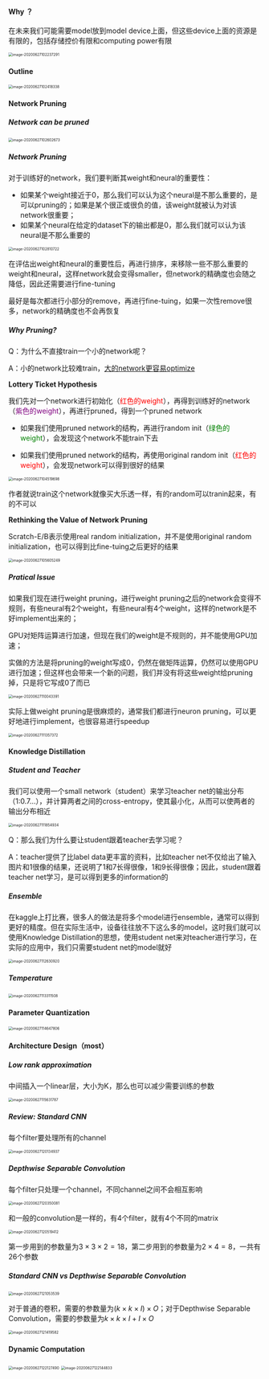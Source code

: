 #### Why ？

在未来我们可能需要model放到model device上面，但这些device上面的资源是有限的，包括存储控价有限和computing power有限

<img src="../image/image-20200627102237291.png" alt="image-20200627102237291" style="zoom:50%;" />

#### Outline

<img src="../image/image-20200627102418338.png" alt="image-20200627102418338" style="zoom:50%;" />

#### Network Pruning

##### Network can be pruned

<img src="../image/image-20200627102602673.png" alt="image-20200627102602673" style="zoom:50%;" />

##### Network Pruning

对于训练好的network，我们要判断其weight和neural的重要性：

+ 如果某个weight接近于0，那么我们可以认为这个neural是不那么重要的，是可以pruning的；如果是某个很正或很负的值，该weight就被认为对该network很重要；
+ 如果某个neural在给定的dataset下的输出都是0，那么我们就可以认为该neural是不那么重要的

<img src="../image/image-20200627102810722.png" alt="image-20200627102810722" style="zoom:50%;" />

在评估出weight和neural的重要性后，再进行排序，来移除一些不那么重要的weight和neural，这样network就会变得smaller，但network的精确度也会随之降低，因此还需要进行fine-tuning

最好是每次都进行小部分的remove，再进行fine-tuing，如果一次性remove很多，network的精确度也不会再恢复

##### Why Pruning?

Q：为什么不直接train一个小的network呢？

A：小的network比较难train，[大的network更容易optimize](https://www.youtube.com/watch?v=_VuWvQUMQVk)

**Lottery Ticket Hypothesis**

我们先对一个network进行初始化（<span style="color: red">红色的weight</span>），再得到训练好的network（<span style="color: purple">紫色的weight</span>），再进行pruned，得到一个pruned network

+ 如果我们使用pruned network的结构，再进行random init（<span style="color: green">绿色的weight</span>），会发现这个network不能train下去

+ 如果我们使用pruned network的结构，再使用original random init（<span style="color: red">红色的weight</span>），会发现network可以得到很好的结果

<img src="../image/image-20200627104519698.png" alt="image-20200627104519698" style="zoom:50%;" />

作者就说train这个network就像买大乐透一样，有的random可以tranin起来，有的不可以

**Rethinking the Value of Network Pruning**

Scratch-E/B表示使用real random initialization，并不是使用original random initialization，也可以得到比fine-tuing之后更好的结果

<img src="../image/image-20200627105605249.png" alt="image-20200627105605249" style="zoom:50%;" />

##### Pratical Issue

如果我们现在进行weight pruning，进行weight pruning之后的network会变得不规则，有些neural有2个weight，有些neural有4个weight，这样的network是不好implement出来的；

GPU对矩阵运算进行加速，但现在我们的weight是不规则的，并不能使用GPU加速；

实做的方法是将pruning的weight写成0，仍然在做矩阵运算，仍然可以使用GPU进行加速；但这样也会带来一个新的问题，我们并没有将这些weight给pruning掉，只是将它写成0了而已

<img src="../image/image-20200627110043391.png" alt="image-20200627110043391" style="zoom:50%;" />

实际上做weight pruning是很麻烦的，通常我们都进行neuron pruning，可以更好地进行implement，也很容易进行speedup

<img src="../image/image-20200627111357372.png" alt="image-20200627111357372" style="zoom:50%;" />

#### Knowledge Distillation

##### Student and Teacher

我们可以使用一个small network（student）来学习teacher net的输出分布（1:0.7...），并计算两者之间的cross-entropy，使其最小化，从而可以使两者的输出分布相近

<img src="../image/image-20200627111854934.png" alt="image-20200627111854934" style="zoom:50%;" />

Q：那么我们为什么要让student跟着teacher去学习呢？

A：teacher提供了比label data更丰富的资料，比如teacher net不仅给出了输入图片和1很像的结果，还说明了1和7长得很像，1和9长得很像；因此，student跟着teacher net学习，是可以得到更多的information的

##### Ensemble

在kaggle上打比赛，很多人的做法是将多个model进行ensemble，通常可以得到更好的精度。但在实际生活中，设备往往放不下这么多的model，这时我们就可以使用Knowledge Distillation的思想，使用student net来对teacher进行学习，在实际的应用中，我们只需要student net的model就好

<img src="../image/image-20200627112630920.png" alt="image-20200627112630920" style="zoom:50%;" />

##### Temperature



<img src="../image/image-20200627113311508.png" alt="image-20200627113311508" style="zoom:50%;" />

#### Parameter Quantization

<img src="../image/image-20200627114647806.png" alt="image-20200627114647806" style="zoom:50%;" />

#### Architecture Design（most）

##### Low rank approximation

中间插入一个linear层，大小为K，那么也可以减少需要训练的参数

<img src="../image/image-20200627115631787.png" alt="image-20200627115631787" style="zoom:50%;" />

##### **Review: Standard CNN**

每个filter要处理所有的channel

<img src="../image/image-20200627120134937.png" alt="image-20200627120134937" style="zoom:50%;" />

##### **Depthwise Separable Convolution**

每个filter只处理一个channel，不同channel之间不会相互影响

<img src="../image/image-20200627120350081.png" alt="image-20200627120350081" style="zoom:50%;" />

和一般的convolution是一样的，有4个filter，就有4个不同的matrix

<img src="../image/image-20200627120519412.png" alt="image-20200627120519412" style="zoom:50%;" />

第一步用到的参数量为$3\times3\times2=18$，第二步用到的参数量为$2\times4=8$，一共有26个参数

##### Standard CNN vs **Depthwise Separable Convolution**

<img src="../image/image-20200627121053539.png" alt="image-20200627121053539" style="zoom:50%;" />

对于普通的卷积，需要的参数量为$(k\times k\times I)\times O$；对于Depthwise Separable Convolution，需要的参数量为$k\times k\times I+I\times O$

<img src="../image/image-20200627121419582.png" alt="image-20200627121419582" style="zoom:50%;" />

#### Dynamic Computation

<img src="../image/image-20200627122127490.png" alt="image-20200627122127490" style="zoom:50%;" />

<img src="../image/image-20200627122144833.png" alt="image-20200627122144833" style="zoom:50%;" />